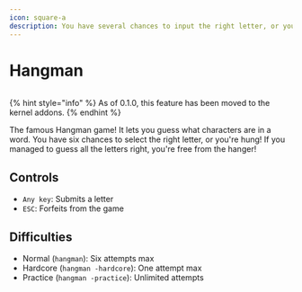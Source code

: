 ```yaml
---
icon: square-a
description: You have several chances to input the right letter, or you're hung!
---
```


# Hangman

<figure><img src="https://github.com/Aptivi-Stable-Docs/nks-manual-0.1.0/blob/main/.gitbook/assets/009-hangman.png" alt=""><figcaption></figcaption></figure>

{% hint style="info" %}
As of 0.1.0, this feature has been moved to the kernel addons.
{% endhint %}

The famous Hangman game! It lets you guess what characters are in a word. You have six chances to select the right letter, or you're hung! If you managed to guess all the letters right, you're free from the hanger!

## Controls

* `Any key`: Submits a letter
* `ESC`: Forfeits from the game

## Difficulties

* Normal (`hangman`): Six attempts max
* Hardcore (`hangman -hardcore`): One attempt max
* Practice (`hangman -practice`): Unlimited attempts
